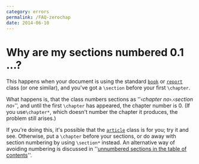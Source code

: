 ```yaml
---
category: errors
permalink: /FAQ-zerochap
date: 2014-06-10
---
```


# Why are my sections numbered 0.1 &hellip;?

This happens when your document is using the standard [`book`](https://ctan.org/pkg/book) or
[`report`](https://ctan.org/pkg/report) class (or one similar), and you've got a `\section`
before your first `\chapter`.

What happens is, that the class numbers sections as 
''&lsaquo;_chapter no_&rsaquo;.&lsaquo;_section no_&rsaquo;'', and until the first
`\chapter` has appeared, the chapter number is 0.  (If you
use`\chapter*`, which doesn't number the chapter it produces, the
problem still arises.)

If you're doing this, it's possible that the [`article`](https://ctan.org/pkg/article) class
is for you; try it and see.  Otherwise, put a `\chapter` before
your sections, or do away with section numbering by using
`\section*` instead.  An alternative way of avoiding numbering is
discussed in 
''[unnumbered sections in the table of contents](/FAQ-secnumdep)''.

